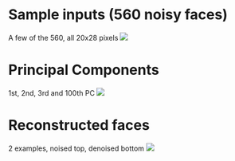 # Sample inputs (560 noisy faces)
A few of the 560, all 20x28 pixels
![](http://i.imgur.com/8afG4Pw.png)

# Principal Components
1st, 2nd, 3rd and 100th PC
![](http://i.imgur.com/5rLky0n.png)

# Reconstructed faces
2 examples, noised top, denoised bottom
![](http://i.imgur.com/s6qn3YR.png)
